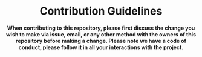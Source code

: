 <h1 align="center">Contribution Guidelines</h1>
<p align="center">
<b>
When contributing to this repository, please first discuss the change you wish to make via issue, email, or any other method with the owners of this repository before making a change.
Please note we have a code of conduct, please follow it in all your interactions with the project.
</b>
</p
